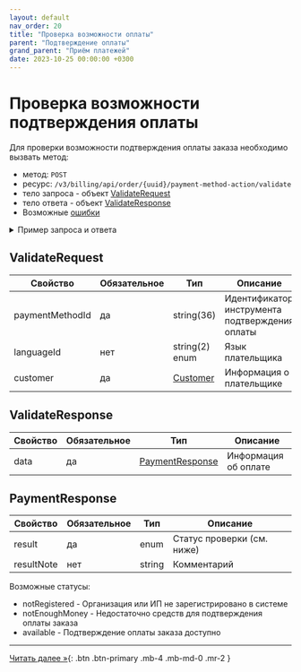 ```yaml
---
layout: default
nav_order: 20
title: "Проверка возможности оплаты"
parent: "Подтверждение оплаты"
grand_parent: "Приём платежей"
date: 2023-10-25 00:00:00 +0300
---
```


# Проверка возможности подтверждения оплаты

Для проверки возможности подтверждения оплаты заказа необходимо вызвать метод:

- метод: `POST`
- ресурс: `/v3/billing/api/order/{uuid}/payment-method-action/validate`
- тело запроса - объект [ValidateRequest](#validaterequest)
- тело ответа - объект [ValidateResponse](#validateresponse)
- Возможные [ошибки](/docs/dictionary/error/)

<details>
  <summary>Пример запроса и ответа</summary>
<section markdown="1">
``` json
POST /v3/billing/api/order/{uuid}/payment-method-action/validate
{
  "paymentMethodId": "39363265",
  "languageId": "ru",
  "customer": {
    "name": "ООО Компания",
    "email": "email@gmail.com",
    "type": "legal",
    "phone": "79611234567",
    "vatNumber": "1233123",
    "registrationAddress": "123123123"
  }
}
```
</section>
<section markdown="1">
``` json
{
  "data": {
    "type": "none",
    "result": "available",
    "resultData": {
      "url": "",
      "method": "POST",
      "arguments": []
    }
  }
}
```
</section>
</details>



## ValidateRequest


| Свойство               | Обязательное | Тип                                      | Описание                                        | Пример     |
|------------------------|--------------|------------------------------------------|-------------------------------------------------|------------|
| paymentMethodId        | да           | string(36)                               | Идентификатор инструмента подтверждения оплаты  |            |
| languageId             | нет          | string(2) enum                           | Язык плательщика                                | `ru`, `en` |
| customer               | да           | [Customer](/docs/merchant/order/create/#customer) | Информация о плательщике               |            |


## ValidateResponse

| Свойство | Обязательное | Тип        | Описание                             |
|----------|--------------|------------|--------------------------------------|
| data     | да           | [PaymentResponse](/docs/merchant/guarantee/validate/#paymentresponse) | Информация об оплате  |

## PaymentResponse

| Свойство    | Обязательное | Тип        | Описание                    |
|-------------|--------------|------------|-----------------------------|
| result      | да           | enum       | Статус проверки (см. ниже)  |
| resultNote  | нет          | string     | Комментарий                 |


Возможные статусы:
  - notRegistered - Организация или ИП не зарегистрировано в системе
  - notEnoughMoney - Недостаточно средств для подтверждения оплаты заказа
  - available - Подтверждение оплаты заказа доступно


---

[Читать далее &raquo;](/docs/merchant/guarantee/code/){: .btn .btn-primary .mb-4 .mb-md-0 .mr-2 }
